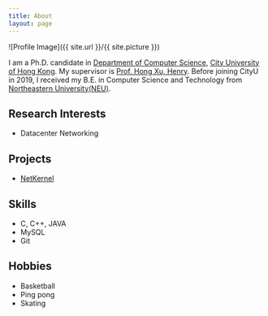 ```yaml
---
title: About
layout: page
---
```

![Profile Image]({{ site.url }}/{{ site.picture }})

<p>

I am a Ph.D. candidate in <a href="https://www.cs.cityu.edu.hk/">Department of Computer Science</a>, <a href="https://www.cityu.edu.hk/">City University of Hong Kong</a>. My supervisor is <a href="https://henryhxu.github.io/">Prof. Hong Xu, Henry</a>. Before joining CityU in 2019, I received my B.E. in Computer Science and Technology from <a href="www.neu.edu.cn">Northeastern University(NEU)</a>.

</p>

<h2>Research Interests</h2>

<ul class="skill-list">
	<li>Datacenter Networking</li>
</ul>


<h2>Projects</h2>

<ul>
	<li><a href="https://github.com/">NetKernel</a></li>
</ul>


<h2>Skills</h2>

<ul class="skill-list">
	<li>C, C++, JAVA</li>
	<li>MySQL</li>
	<li>Git</li>
</ul>

<h2>Hobbies</h2>

<ul class="skill-list">
	<li>Basketball</li>
	<li>Ping pong</li>
	<li>Skating</li>
</ul>